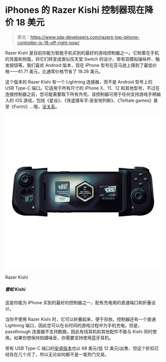# iPhones 的 Razer Kishi 控制器现在降价 18 美元

> 原文：<https://www.xda-developers.com/razers-top-iphone-controller-is-18-off-right-now/>

Razer Kishi 是目前你能为智能手机买到的最好的游戏控制器之一。它附着在手机的背面和侧面，将它们转变成类似任天堂 Switch 的设计，带有双模拟操纵杆、触发按钮等。我们喜欢 Android 版本，现在 iPhone 型号在亚马逊上降到了最低价格——81.71 美元，比通常价格节省了 18.28 美元。

这个版本的 Razer Kishi 有一个 Lightning 连接器，而不是 Android 型号上的 USB Type-C 端口。它适用于所有尺寸的 iPhone X、11、12 和其他型号，不过在连接控制器之前，您可能需要取下所有外壳。该控制器可用于任何支持游戏手柄输入的 iOS 游戏，包括《星谷》、《侠盗猎车手:圣安地列斯》、《Telltale games》甚至《Fortni》...哦，[没关系](https://www.xda-developers.com/epic-fortnite-alleges-apple-threatening-cut-off-ios-support-unreal-engine-microsoft-endorses-epic-motion/)。

 <picture>![This is one of the best gamepads for iPhones, and it's at an all-time low price right now.](img/f15131f52a094b54908174dae448f035.png)</picture> 

Razer Kishi

##### 雷蛇 Kishi

这是你能为 iPhone 买到的最好的控制器之一，配有充电用的直通端口和折叠设计。

当你不使用 Razer Kishi 时，它可以折叠起来，便于存放。控制器还有一个直通 Lightning 端口，因此您可以在长时间的游戏过程中为手机充电。但是，passthrough 连接器不支持数据，因此有线耳机和其他配件不能与 Kishi 同时使用。如果你想保持拍摄噪音，你需要坚持使用蓝牙耳机。

带有 USB Type-C 端口的[安卓版本](https://www.amazon.com/dp/B086X8DHN2?tag=xda-7moolcr-20&ascsubtag=UUxdaUeUpU2981&asc_refurl=https%3A%2F%2Fwww.xda-developers.com%2Frazers-top-iphone-controller-is-18-off-right-now%2F&asc_campaign=Short-Term)也以 68 美元(低 12 美元)出售，但这个折扣已经存在几个月了，所以无论如何都不是一笔热门交易。